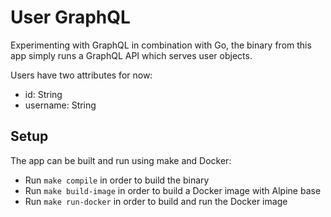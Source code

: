 # User GraphQL

Experimenting with GraphQL in combination with Go, the binary from this app
simply runs a GraphQL API which serves user objects.

Users have two attributes for now:
* id: String
* username: String

## Setup

The app can be built and run using make and Docker:
* Run `make compile` in order to build the binary
* Run `make build-image` in order to build a Docker image with Alpine base
* Run `make run-docker` in order to build and run the Docker image

